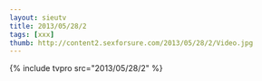 ```yaml
--- 
layout: sieutv
title: 2013/05/28/2
tags: [xxx]
thumb: http://content2.sexforsure.com/2013/05/28/2/Video.jpg
---
```

{% include tvpro src="2013/05/28/2" %} 
